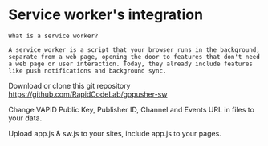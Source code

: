 # Service worker's  integration


    What is a service worker? 

    A service worker is a script that your browser runs in the background, separate from a web page, opening the door to features that don't need a web page or user interaction. Today, they already include features like push notifications and background sync.


Download or clone this git repository https://github.com/RapidCodeLab/gopusher-sw

Change VAPID Public Key, Publisher ID, Channel and Events URL in files to your data.

Upload app.js & sw.js to your sites, include app.js to your pages.